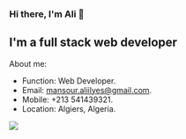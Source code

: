 ### Hi there, I'm Ali 👋
## I'm a full stack web developer

About me:

- Function: Web Developer.
- Email: mansour.aliilyes@gmail.com.
- Mobile: +213 541439321.
- Location: Algiers, Algeria.

<!--
**ilyes-msr/ilyes-msr** is a ✨ _special_ ✨ repository because its `README.md` (this file) appears on your GitHub profile.

- 🌱 I’m currently learning ...
- 👯 I’m looking to collaborate on ...
- 🤔 I’m looking for help with ...
- 💬 Ask me about ...
- 📫 How to reach me: mansour.aliilyes@gmail.com
- ⚡ Fun fact: ...
-->
![](https://komarev.com/ghpvc/?username=ilyes-msr)
